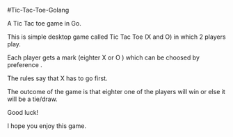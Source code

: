 #Tic-Tac-Toe-Golang


A Tic Tac toe game in Go.

This is simple desktop game called Tic Tac Toe (X and O) in which 2 players play.

Each player gets a mark (eighter X or O ) which can be choosed by preference .

The rules say that X has to go first.

The outcome of the game is that eighter one of the players will win or else it will be a tie/draw.

Good luck!

I hope you enjoy this game.

